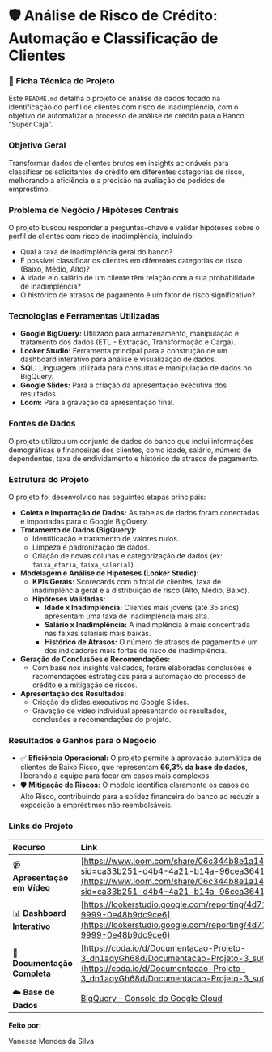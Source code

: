 # 🛡️ Análise de Risco de Crédito: Automação e Classificação de Clientes

### **📄 Ficha Técnica do Projeto**

Este `README.md` detalha o projeto de análise de dados focado na identificação do perfil de clientes com risco de inadimplência, com o objetivo de automatizar o processo de análise de crédito para o Banco “Super Caja”.

### **Objetivo Geral**

Transformar dados de clientes brutos em insights acionáveis para classificar os solicitantes de crédito em diferentes categorias de risco, melhorando a eficiência e a precisão na avaliação de pedidos de empréstimo.

### **Problema de Negócio / Hipóteses Centrais**

O projeto buscou responder a perguntas-chave e validar hipóteses sobre o perfil de clientes com risco de inadimplência, incluindo:

* Qual a taxa de inadimplência geral do banco?
* É possível classificar os clientes em diferentes categorias de risco (Baixo, Médio, Alto)?
* A idade e o salário de um cliente têm relação com a sua probabilidade de inadimplência?
* O histórico de atrasos de pagamento é um fator de risco significativo?

### **Tecnologias e Ferramentas Utilizadas**

* **Google BigQuery:** Utilizado para armazenamento, manipulação e tratamento dos dados (ETL - Extração, Transformação e Carga).
* **Looker Studio:** Ferramenta principal para a construção de um dashboard interativo para análise e visualização de dados.
* **SQL:** Linguagem utilizada para consultas e manipulação de dados no BigQuery.
* **Google Slides:** Para a criação da apresentação executiva dos resultados.
* **Loom:** Para a gravação da apresentação final.

### **Fontes de Dados**

O projeto utilizou um conjunto de dados do banco que inclui informações demográficas e financeiras dos clientes, como idade, salário, número de dependentes, taxa de endividamento e histórico de atrasos de pagamento.

### **Estrutura do Projeto**

O projeto foi desenvolvido nas seguintes etapas principais:

* **Coleta e Importação de Dados:** As tabelas de dados foram conectadas e importadas para o Google BigQuery.
* **Tratamento de Dados (BigQuery):**
    * Identificação e tratamento de valores nulos.
    * Limpeza e padronização de dados.
    * Criação de novas colunas e categorização de dados (ex: `faixa_etaria`, `faixa_salarial`).
* **Modelagem e Análise de Hipóteses (Looker Studio):**
    * **KPIs Gerais:** Scorecards com o total de clientes, taxa de inadimplência geral e a distribuição de risco (Alto, Médio, Baixo).
    * **Hipóteses Validadas:**
        * **Idade x Inadimplência:** Clientes mais jovens (até 35 anos) apresentam uma taxa de inadimplência mais alta.
        * **Salário x Inadimplência:** A inadimplência é mais concentrada nas faixas salariais mais baixas.
        * **Histórico de Atrasos:** O número de atrasos de pagamento é um dos indicadores mais fortes de risco de inadimplência.
* **Geração de Conclusões e Recomendações:**
    * Com base nos insights validados, foram elaboradas conclusões e recomendações estratégicas para a automação do processo de crédito e a mitigação de riscos.
* **Apresentação dos Resultados:**
    * Criação de slides executivos no Google Slides.
    * Gravação de vídeo individual apresentando os resultados, conclusões e recomendações do projeto.

### **Resultados e Ganhos para o Negócio**

* ✅ **Eficiência Operacional:** O projeto permite a aprovação automática de clientes de Baixo Risco, que representam **66,3% da base de dados**, liberando a equipe para focar em casos mais complexos.
* 🛡️ **Mitigação de Riscos:** O modelo identifica claramente os casos de Alto Risco, contribuindo para a solidez financeira do banco ao reduzir a exposição a empréstimos não reembolsáveis.

### **Links do Projeto**

| Recurso | Link |
| :--- | :--- |
| 📹 **Apresentação em Vídeo** | [https://www.loom.com/share/06c344b8e1a142d296fed187a0986f86?sid=ca33b251-d4b4-4a21-b14a-96cea3641538](https://www.loom.com/share/06c344b8e1a142d296fed187a0986f86?sid=ca33b251-d4b4-4a21-b14a-96cea3641538) |
| 📊 **Dashboard Interativo** | [https://lookerstudio.google.com/reporting/4d715f02-8ea3-4582-9999-0e48b9dc9ce6](https://lookerstudio.google.com/reporting/4d715f02-8ea3-4582-9999-0e48b9dc9ce6) |
| 📄 **Documentação Completa** | [https://coda.io/d/Documentacao-Projeto-3_dn1aqyGh68d/Documentacao-Projeto-3_suGQnGQr#_luW-6JVp](https://coda.io/d/Documentacao-Projeto-3_dn1aqyGh68d/Documentacao-Projeto-3_suGQnGQr#_luW-6JVp) |
| ☁️ **Base de Dados** | [BigQuery – Console do Google Cloud](https://console.cloud.google.com/bigquery) |

**Feito por:**

Vanessa Mendes da Silva
